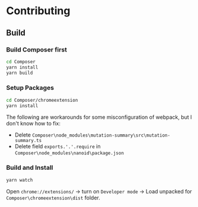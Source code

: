 # Contributing

## Build

### Build Composer first

``` bash
cd Composer
yarn install
yarn build
```

### Setup Packages

```bash
cd Composer/chromeextension
yarn install
```

The following are workarounds for some misconfiguration of webpack, but I don't know how to fix:

- Delete `Composer\node_modules\mutation-summary\src\mutation-summary.ts`
- Delete field `exports.'.'.require` in `Composer\node_modules\nanoid\package.json`

### Build and Install

```bash
yarn watch
```

Open `chrome://extensions/` -> turn on `Developer mode` -> Load unpacked for `Composer\chromeextension\dist` folder.
